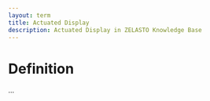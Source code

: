 ```yaml
---
layout: term
title: Actuated Display
description: Actuated Display in ZELASTO Knowledge Base
---
```


# Definition
...
